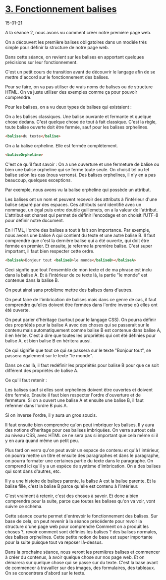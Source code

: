 # [3. Fonctionnement balises](https://www.youtube.com/watch?v=1sPjNkKGMsY)
15-01-21

A la séance 2, nous avons vu comment créer notre première page web.

On a découvert les première balises obligatoires dans un modèle très simple pour définir la structure de notre page web.

Dans cette séance, on revient sur les balises en apportant quelques précisions sur leur fonctionnement.

C'est un petit cours de transition avant de découvrir le langage afin de se mettre d'accord sur le fonctionnement des balises.

Pour se faire, on va pas utiliser de vrais noms de balises ou de structure HTML. On va juste utiliser des exemples comme ça pour pouvoir comprendre.

Pour les balises, on a vu deux types de balises qui existaient :

On a les balises classiques. Une balise ouvrante et fermante et quelque chose dedans. C'est quelque chose de tout à fait classique. C'est la règle, toute balise ouverte doit être fermée, sauf pour les balises orphelines.
```html
<balise>du texte</balise>
```
On a la balise orpheline. Elle est fermée complètement.
```html
<baliseOrpheline>
```
C'est ce qu'il faut savoir : On a une ouverture et une fermeture de balise ou bien une balise orpheline qui se ferme toute seule. On choisit tel ou tel balise selon les cas (nous verrons). Des balises orphelines, il n'y en a pas beaucoup, quelques exceptions.

Par exemple, nous avons vu la balise orpheline <meta charset="utf-8"> qui possède un attribut. 

Les balises ont un nom et peuvent recevoir des attributs à l'intérieur d'une balise séparé par des espaces. Ces attributs sont identifié avec un nommage, un égal puis entre double guillemets, on a la valeur de l'attribut. L'attribut est charset qui permet de 
définir l'encodage et on choisit l'UTF-8 pour définir notre document.

En HTML, l'ordre des balises a tout à fait son importance. Par exemple, nous avons une balise A qui contient du texte et une autre balise B. Il faut comprendre que c'est la dernière balise qui a été ouverte, qui doit être fermée en premier. Et ensuite, je referme la première balise. C'est super important, il faut bien respecter cette ordre.
```html
<baliseA>Bonjour tout <baliseB>le monde</baliseB></baliseA>
```
Ceci signfie que tout l'ensemble de mon texte et de ma phrase est inclu dans la balise A. Et à l'intérieur de ce texte là, la partie "le monde" est contenue dans la balise B. 

On peut ainsi sans problème mettre des balises dans d'autres.

On peut faire de l'imbrication de balises mais dans ce genre de cas, il faut comprendre qu'elles doivent être fermées dans l'ordre inverse où elles ont été ouverte.

On peut parler d'héritage (surtout pour le langage CSS). On pourra définir des propriétés pour la balise A avec des choses qui se passerait sur le contenu mais automatiquement comme balise B est contenue dans balise A, il en hérite. C'est à dire que toutes les
propriétés qui ont été définies pour balise A, et bien balise B en héritera aussi.

Ce qui signifie que tout ce qui se passera sur le texte "Bonjour tout", se passera également sur le texte "le monde". 

Dans ce cas là, il faut redéfinir les propriétés pour balise B pour que ce soit différent des propriétés de balise A.

Ce qu'il faut retenir :

Les balises sauf si elles sont orphelines doivent être ouvertes et doivent être fermée. Ensuite il faut bien respecter l'ordre d'ouverture et de fermeture. Si on a ouvert une balise A et ensuite une balise B, il faut refermer dans l'ordre B puis A.

Si on inverse l'ordre, il y aura un gros soucis.

Il faut ensuite bien comprendre qu'on peut imbriquer les balises. Il y aura des notions d'heritage pour ces balises imbriquées. On verra surtout cela au niveau CSS, avec HTML ce ne sera pas si important que cela même si il y en aura quand même un petit peu.

Plus tard on verra qu'on peut avoir un espace de contenu et qu'à l'intérieur, on pourra mettre un titre et ensuite des paragraphes et dans le paragraphe, on pourra formater une certaines partie du texte dans le paragraphe. On comprend ici qu'il y a un espèce de système d'imbrication. On a des balises qui sont dans d'autres, etc. 

Il y a une histoire de balises parente, la balise A est la balise parente. Et la balise fille, c'est la balise B parce qu'elle est contenu à l'intérieur.

C'est vraiment à retenir, c'est des choses à savoir. Et donc a bien comprendre pour la suite, parce que toutes les balises qu'on va voir, vont suivre ce schéma.

Cette séance courte permet d'entrevoir le fonctionnement des balises. Sur base de cela, on peut revenir à la séance précédente pour revoir la structure d'une page web pour comprendre Comment on a produit les choses ?, revoir comment sont définies les balises ? des balises normales, des balises orphelines. Cette petite notion de base est super importante pour la suite puisque tout va reposer là-dessus.

Dans la prochaine séance, nous veront les premières balises et commencer à créer du contenus, à avoir quelque chose sur nos page web. Et on démarera sur quelque chose qui se passe sur du texte. C'est la base avant de commencer à travailler sur des images, des formulaires, des tableaux. On se concentrera d'abord sur le texte.